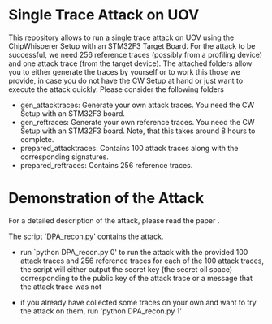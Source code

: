 # Single Trace Attack on UOV
This repository allows to run a single trace attack on UOV using the ChipWhisperer Setup with an STM32F3 Target Board. For the attack to be successful, we need 256 reference traces (possibly from a profiling device) and one attack trace (from the target device). The attached folders allow you to either generate the traces by yourself or to work this those we provide, in case you do not have the CW Setup at hand or just want to execute the attack quickly. Please consider the following folders

- gen_attacktraces: Generate your own attack traces. You need the CW Setup with an STM32F3 board.
- gen_reftraces: Generate your own reference traces. You need the CW Setup with an STM32F3 board. Note, that this takes around 8 hours to complete.
- prepared_attacktraces: Contains 100 attack traces along with the corresponding signatures.
- prepared_reftraces: Contains 256 reference traces.


# Demonstration of the Attack
For a detailed description of the attack, please read the paper <paper>.

The script 'DPA_recon.py' contains the attack.

- run `python DPA_recon.py 0' to run the attack with the provided 100 attack traces and 256 reference traces
    for each of the 100 attack traces, the script will either output the secret key (the secret oil space) corresponding to the public key of the attack trace or a message that the attack trace was not 

- if you already have collected some traces on your own and want to try the attack on them, run 'python DPA_recon.py 1'





